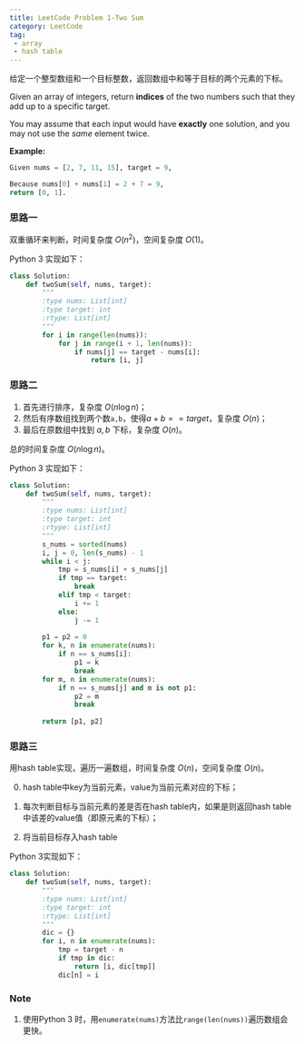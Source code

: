```yaml
---
title: LeetCode Problem 1-Two Sum
category: LeetCode
tag:
 - array
 - hash table
---
```


给定一个整型数组和一个目标整数，返回数组中和等于目标的两个元素的下标。

Given an array of integers, return **indices** of the two numbers such that they add up to a specific target.

You may assume that each input would have **exactly** one solution, and you may not use the *same* element twice.

**Example:**

```python
Given nums = [2, 7, 11, 15], target = 9,

Because nums[0] + nums[1] = 2 + 7 = 9,
return [0, 1].
```

### 思路一

双重循环来判断，时间复杂度 $O(n^2)$，空间复杂度 $O(1)$。

Python 3 实现如下：

```python
class Solution:
    def twoSum(self, nums, target):
        """
        :type nums: List[int]
        :type target: int
        :rtype: List[int]
        """
        for i in range(len(nums)):
            for j in range(i + 1, len(nums)):
                if nums[j] == target - nums[i]:
                    return [i, j]
```

### 思路二

1. 首先进行排序，复杂度 $O(n\log n)$；
2. 然后有序数组找到两个数`a,b`，使得$a + b == target$，复杂度 $O(n)$；
3. 最后在原数组中找到 $a, b$ 下标，复杂度 $O(n)$。

总的时间复杂度 $O(n \log n)​$。

Python 3 实现如下：

```python
class Solution:
    def twoSum(self, nums, target):
        """
        :type nums: List[int]
        :type target: int
        :rtype: List[int]
        """
        s_nums = sorted(nums)
        i, j = 0, len(s_nums) - 1
        while i < j:
            tmp = s_nums[i] + s_nums[j]
            if tmp == target:
                break
            elif tmp < target:
                i += 1
            else:
                j -= 1
                
        p1 = p2 = 0
        for k, n in enumerate(nums):
            if n == s_nums[i]:
                p1 = k
                break
        for m, n in enumerate(nums):
            if n == s_nums[j] and m is not p1:
                p2 = m
                break
        
        return [p1, p2]
```

### 思路三

用hash table实现，遍历一遍数组，时间复杂度 $O(n)$，空间复杂度 $O(n)$。

0. hash table中key为当前元素，value为当前元素对应的下标；

1. 每次判断目标与当前元素的差是否在hash table内，如果是则返回hash table中该差的value值（即原元素的下标）；
2. 将当前目标存入hash table

Python 3实现如下：

```python
class Solution:
    def twoSum(self, nums, target):
        """
        :type nums: List[int]
        :type target: int
        :rtype: List[int]
        """
        dic = {}
        for i, n in enumerate(nums):
            tmp = target - n
            if tmp in dic:
                return [i, dic[tmp]]
            dic[n] = i
```

### Note

1. 使用Python 3 时，用`enumerate(nums)`方法比`range(len(nums))`遍历数组会更快。
